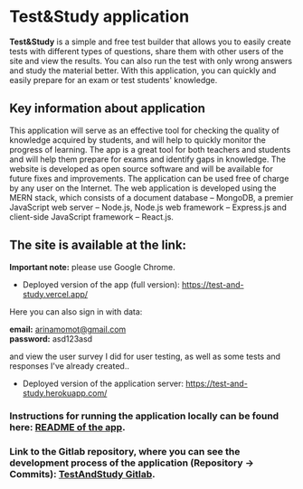 # Test&Study application 

**Test&Study** is a simple and free test builder that allows you to easily create tests with different types of questions, share them with other users of the site and view the results. You can also run the test with only wrong answers and study the material better. With this application, you can quickly and easily prepare for an exam or test students' knowledge.

## Key information about application

This application will serve as an effective tool for checking the quality of knowledge acquired by students, and will help to quickly monitor the progress of learning. The app is a great tool for both teachers and students and will help them prepare for exams and identify gaps in knowledge. The website is developed as open source software and will be available for future fixes and improvements. The application can be used free of charge by any user on the Internet. The web application is developed using the MERN stack, which consists of a document database – MongoDB, a premier JavaScript web server – Node.js, Node.js web framework – Express.js and client-side JavaScript framework – React.js. 

## The site is available at the link: 

**Important note:** please use Google Chrome.

- Deployed version of the app (full version): https://test-and-study.vercel.app/ 

Here you can also sign in with data:

**email:** arinamomot@gmail.com </br>
**password:** asd123asd

and view the user survey I did for user testing, as well as some tests and responses I've already created..

- Deployed version of the application server: https://test-and-study.herokuapp.com/

### Instructions for running the application locally can be found here: [README of the app](https://github.com/arinamomot/test-and-study/tree/main/test-and-study#readme).

### Link to the Gitlab repository, where you can see the development process of the application (Repository -> Сommits): [TestAndStudy Gitlab](https://gitlab.fel.cvut.cz/momotari/testquiz).
